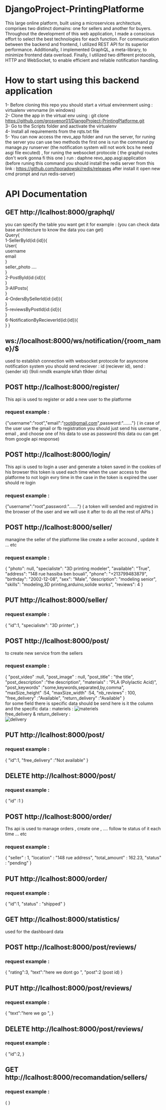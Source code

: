 # DjangoProject-PrintingPlatforme
This large online platform, built using a microservices architecture, comprises two distinct domains: one for sellers and another for buyers. Throughout the development of this web application, I made a conscious effort to select the best technologies for each function. For communication between the backend and frontend, I utilized REST API for its superior performance. Additionally, I implemented GraphQL, a meta-library, to minimize frontend data overload. Finally, I utilized two different protocols, HTTP and WebSocket, to enable efficient and reliable notification handling. 
# How to start using this backend application 
1- Before cloning this repo you should start a virtual envirenment using : virtualenv venvname (in windows)<br>
2- Clone the app in the virtual env using : git clone https://github.com/grosvenor01/DjangoProject-PrintingPlatforme.git <br>
3- Go to the Scripts folder and aactivate the virtualenv <br>
4- Install all requirements from the rqts.txt file <br>
5- You can now access the revo_app folder and run the server, for runing the server you can use two methods the first one is run the command py manage.py runserver (the notification system will not work bcs he need asgi file excuted) , for runing the websocket protocole ( the graphql routes don't work gonna fi this one )  run : daphne revo_app.asgi:application (before runing this command you should install the redis server from this link : https://github.com/tporadowski/redis/releases after install it open new cmd prompt and run redis-server)
# API Documentation 
## GET http://lcalhost:8000/graphql/
you can specify the table you want get it for example : (you can check data base architecture to know the data you can get)<br>
Query{<br>
1-SellerById(id:{id}){<br>
  User{<br>
      username<br>
      email<br>
      }<br>
  seller_photo .... <br>
}<br>
2-PostById(id:{id}){<br>
}<br>
3-AllPosts{<br>
}<br>
4-OrdersBySellerId(id:{id}){<br>
}<br>
5-reviewsByPostId(id:{id}){<br>
}<br>
6-NotificationByRecieverId(id:{id}){<br>
}
}
## ws://localhost:8000/ws/notification/{room_name}/$
used to establish connection with websocket protocole for asyncrone notification system you should send reciever : id (reciever id), send : {sender id} (9oli nmdlk example kifah t9der dirha)
## POST http://lcalhost:8000/register/
This api is used to register or add a new user to the platforme 
### request example : 
{"username":"root","email":"root@gmail.com",password:"......."} ( in case of the user use the gmail or fb registration you should just send his username , email , and choose one of his data to use as password this data ou can get from google api response)
## POST http://lcalhost:8000/login/
This api is used to login a user and generate a token saved in the cookies of his browser this token is used each time when the user access to the platforme to not login evry time
in the case in the token is expired the user should re login 
### request example : 
{"username":"root",password:"......."} ( a token will sended and registred in the browser of the user and we will use it after to do all the rest of APIs )
## POST http://lcalhost:8000/seller/
managine the seller of the platforme like  create a seller accound , update it ... etc 
### request example : 
{
    "photo": null,
    "specialiste": "3D printing modeler",
    "available": "True",
    "address": "148 rue hassiba ben bouali",
    "phone": "+213799483879",
    "birthday": "2002-12-08",
    "sex": "Male",
    "description": "modeling senior",
    "skills": "modeling,3D printing,arduino,solide works",
    "reviews": 4
}
## PUT http://lcalhost:8000/seller/
### request example : 
{
"id":1,
"specialiste": "3D printer",
}
## POST http://lcalhost:8000/post/
to create new service from the sellers 
### request example : 
{ 
    "post_video" :null,
    "post_image" : null, 
    "post_title" : "the title",
    "post_description" :"the description",
    "materials" : "PLA (Polylactic Acid)",
    "post_keywords" :"some,keywords,separated,by,comma", 
    "maxSize_height" :54,
    "maxSize_width" :54,
    "nb_reviews" : 100,
    "free_delivery" :"Available", 
    "return_delivery" :"Available"
}<br>
for some field there is specific data should be send here is it the column and the specific data : 
materiels : 
![materiels](https://github.com/grosvenor01/DjangoProject-PrintingPlatforme/assets/96534255/5b4c4782-5608-45f1-8b20-c5d2fffb08de)<br>
free_delivery & return_delivery : <br>
![delivery](https://github.com/grosvenor01/DjangoProject-PrintingPlatforme/assets/96534255/af28ce9c-05be-4e98-90f1-6f96361a5317)
## PUT http://lcalhost:8000/post/
### request example : 
{
    "id":1,
    "free_delivery" :"Not available"
}<br>
## DELETE http://lcalhost:8000/post/
### request example :
{
    "id" :1
}<br>
## POST http://lcalhost:8000/order/
Ths api is used to manage orders , create one , .... follow te status of it each time ... etc 
### request example : 
{ 
    "seller" : 1,
    "location" : "148 rue address",
    "total_amount" : 162.23,
    "status" : "pending"
}
## PUT http://lcalhost:8000/order/
### request example : 
{
"id":1,
"status" : "shipped"
}
## GET http://lcalhost:8000/statistics/
used for the dashboard data 

## POST http://lcalhost:8000/post/reviews/
### request example : 
{
    "rating":3,
    "text":"here we dont go ",
    "post":2 (post id)
}
## PUT http://lcalhost:8000/post/reviews/
### request example : 
{
    "text":"here we go ",
}
## DELETE http://lcalhost:8000/post/reviews/
### request example : 
{
    "id":2,
}
## GET http://lcalhost:8000/recomandation/sellers/
### request example : 
{
}
